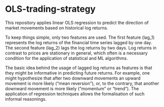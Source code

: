 # OLS-trading-strategy

This repository applies linear OLS regression to predict the direction of market movements based on historical log returns. 

To keep things simple, only two features are used. The first feature (lag_1) represents the log returns of the financial time series lagged by one day. The second feature (lag_2) lags the log returns by two days. Log returns in contrast to prices are stationary in general, which often is a necessary condition for the application of statistical and ML algorithms. 

The basic idea behind the usage of lagged log returns as features is that they might be informative in predicting future returns. For example, one might hypothesize that after two downward movements an upward movement is more likely (“mean reversion”), or, to the contrary, that another downward movement is more likely (“momentum” or “trend”). The application of regression techniques allows the formalisation of such informal reasonings.
